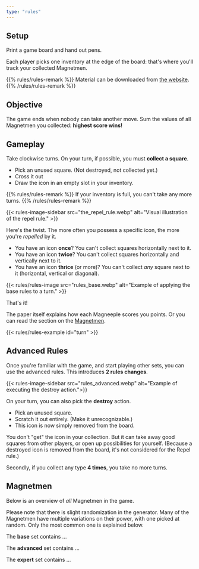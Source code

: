 ```yaml
---
type: "rules"
---
```


## Setup

Print a game board and hand out pens. 

Each player picks one inventory at the edge of the board: that's where you'll track your collected Magnetmen.

{{% rules/rules-remark %}}
Material can be downloaded from [the website](https://pandaqi.com/magnetmen).
{{% /rules/rules-remark %}}


## Objective

The game ends when nobody can take another move. Sum the values of all Magnetmen you collected: **highest score wins!**


## Gameplay

Take clockwise turns. On your turn, if possible, you must **collect a square**.

* Pick an unused square. (Not destroyed, not collected yet.)
* Cross it out
* Draw the icon in an empty slot in your inventory.

{{% rules/rules-remark %}}
If your inventory is full, you can't take any more turns.
{{% /rules/rules-remark %}}

{{<  rules-image-sidebar src="the_repel_rule.webp" alt="Visual illustration of the repel rule." >}}

Here's the twist. The more often you possess a specific icon, the more you're _repelled_ by it.

* You have an icon **once**? You can't collect squares horizontally next to it.
* You have an icon **twice**? You can't collect squares horizontally and vertically next to it.
* You have an icon **thrice** (or more)? You can't collect _any_ square next to it (horizontal, vertical or diagonal).


{{< rules/rules-image src="rules_base.webp" alt="Example of applying the base rules to a turn." >}}

That's it!

The paper itself explains how each Magneeple scores you points. Or you can read the section on the [Magnetmen](#magnetmen).

{{< rules/rules-example id="turn" >}}


## Advanced Rules

Once you're familiar with the game, and start playing other sets, you can use the advanced rules. This introduces **2 rules changes**.

{{< rules-image-sidebar src="rules_advanced.webp" alt="Example of executing the destroy action.">}}

On your turn, you can also pick the **destroy** action. 

* Pick an unused square.
* Scratch it out entirely. (Make it unrecognizable.)
* This icon is now simply removed from the board.

You don't "get" the icon in your collection. But it can take away good squares from other players, or open up possibilities for yourself. (Because a destroyed icon is removed from the board, it's not considered for the Repel rule.)

Secondly, if you collect any type **4 times**, you take no more turns.

## Magnetmen

Below is an overview of _all_ Magnetmen in the game. 

Please note that there is slight randomization in the generator. Many of the Magnetmen have multiple variations on their power, with one picked at random. Only the most common one is explained below.

The **base** set contains ...

<div data-rulebook-table="base"></div>

The **advanced** set contains ...

<div data-rulebook-table="advanced"></div>

The **expert** set contains ...

<div data-rulebook-table="expert"></div>

